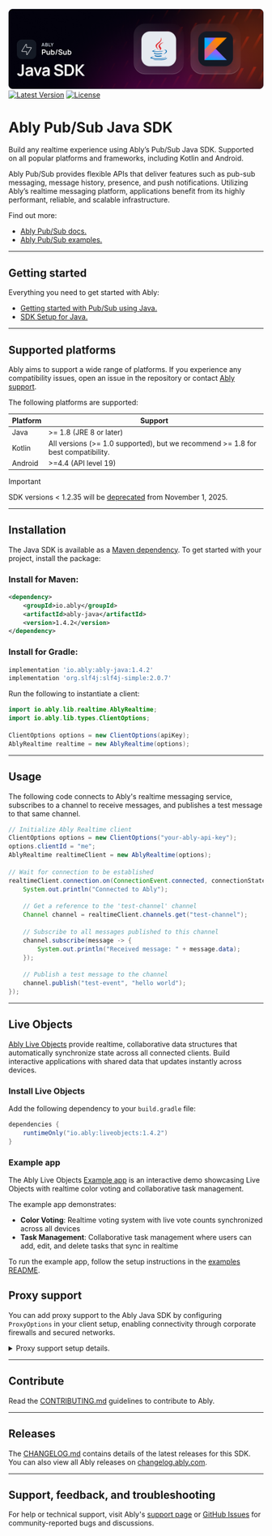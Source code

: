 ![Ably Pub/Sub Java Header](images/javaSDK-github.png)
[![Latest Version](https://img.shields.io/maven-central/v/io.ably/ably-java)](https://central.sonatype.com/artifact/io.ably/ably-java)
[![License](https://badgen.net/github/license/ably/ably-java)](https://github.com/ably/ably-java/blob/main/LICENSE)

# Ably Pub/Sub Java SDK

Build any realtime experience using Ably’s Pub/Sub Java SDK. Supported on all popular platforms and frameworks, including Kotlin and Android.

Ably Pub/Sub provides flexible APIs that deliver features such as pub-sub messaging, message history, presence, and push notifications. Utilizing Ably’s realtime messaging platform, applications benefit from its highly performant, reliable, and scalable infrastructure.

Find out more:

* [Ably Pub/Sub docs.](https://ably.com/docs/basics)
* [Ably Pub/Sub examples.](https://ably.com/examples?product=pubsub)

---

## Getting started

Everything you need to get started with Ably:

* [Getting started with Pub/Sub using Java.](https://ably.com/docs/getting-started/java)
* [SDK Setup for Java.](https://ably.com/docs/getting-started/setup?lang=java)

---

## Supported platforms

Ably aims to support a wide range of platforms. If you experience any compatibility issues, open an issue in the repository or contact [Ably support](https://ably.com/support).

The following platforms are supported:

| Platform | Support |
|----------|---------|
| Java     | >= 1.8 (JRE 8 or later) |
| Kotlin   | All versions (>= 1.0 supported), but we recommend >= 1.8 for best compatibility. |
| Android  | >=4.4 (API level 19) |

> [!IMPORTANT]
> SDK versions < 1.2.35 will be [deprecated](https://ably.com/docs/platform/deprecate/protocol-v1) from November 1, 2025.

---

## Installation

The Java SDK is available as a [Maven dependency](https://mvnrepository.com/artifact/io.ably/ably-java). To get started with your project, install the package:

### Install for Maven:

```xml
<dependency>
    <groupId>io.ably</groupId>
    <artifactId>ably-java</artifactId>
    <version>1.4.2</version>
</dependency>
```

### Install for Gradle:

```gradle
implementation 'io.ably:ably-java:1.4.2'
implementation 'org.slf4j:slf4j-simple:2.0.7'
```

Run the following to instantiate a client:

```java
import io.ably.lib.realtime.AblyRealtime;
import io.ably.lib.types.ClientOptions;

ClientOptions options = new ClientOptions(apiKey);
AblyRealtime realtime = new AblyRealtime(options);
```

---

## Usage

The following code connects to Ably's realtime messaging service, subscribes to a channel to receive messages, and publishes a test message to that same channel.


```java
// Initialize Ably Realtime client
ClientOptions options = new ClientOptions("your-ably-api-key");
options.clientId = "me";
AblyRealtime realtimeClient = new AblyRealtime(options);

// Wait for connection to be established
realtimeClient.connection.on(ConnectionEvent.connected, connectionStateChange -> {
    System.out.println("Connected to Ably");
    
    // Get a reference to the 'test-channel' channel
    Channel channel = realtimeClient.channels.get("test-channel");
    
    // Subscribe to all messages published to this channel
    channel.subscribe(message -> {
        System.out.println("Received message: " + message.data);
    });
    
    // Publish a test message to the channel
    channel.publish("test-event", "hello world");
});
```
---

## Live Objects

[Ably Live Objects](https://ably.com/docs/liveobjects) provide realtime, collaborative data structures that automatically synchronize state across all connected clients. Build interactive applications with shared data that updates instantly across devices.

### Install Live Objects

Add the following dependency to your `build.gradle` file:

```groovy
dependencies {
    runtimeOnly("io.ably:liveobjects:1.4.2")
}
```

### Example app

The Ably Live Objects [Example app](./examples) is an interactive demo showcasing Live Objects with realtime color voting and collaborative task management.

The example app demonstrates:
- **Color Voting**: Realtime voting system with live vote counts synchronized across all devices
- **Task Management**: Collaborative task management where users can add, edit, and delete tasks that sync in realtime

To run the example app, follow the setup instructions in the [examples README](./examples/README.md).

## Proxy support

You can add proxy support to the Ably Java SDK by configuring `ProxyOptions` in your client setup, enabling connectivity through corporate firewalls and secured networks.

<details>
<summary>Proxy support setup details.</summary>

To enable proxy support for both REST and Realtime clients in the Ably SDK, use the OkHttp library to handle HTTP requests and WebSocket connections.

Add the following dependency to your `build.gradle` file:

```groovy
dependencies {
    runtimeOnly("io.ably:network-client-okhttp:1.4.2")
}
```

After adding the OkHttp dependency, enable proxy support by specifying proxy settings in the ClientOptions when initializing your Ably client.

The following example sets up a proxy using the Pub/Sub Java SDK:

```java
import io.ably.lib.realtime.AblyRealtime;
import io.ably.lib.rest.AblyRest;
import io.ably.lib.transport.Defaults;
import io.ably.lib.types.ClientOptions;
import io.ably.lib.types.ProxyOptions;
import io.ably.lib.http.HttpAuth;

public class AblyWithProxy {
    public static void main(String[] args) throws Exception {
        // Configure Ably Client options
        ClientOptions options = new ClientOptions();
        
        // Setup proxy settings
        ProxyOptions proxy = new ProxyOptions();
        proxy.host = "your-proxy-host";  // Replace with your proxy host
        proxy.port = 8080;               // Replace with your proxy port
        
        // Optional: If the proxy requires authentication
        proxy.username = "your-username";  // Replace with proxy username
        proxy.password = "your-password";  // Replace with proxy password
        proxy.prefAuthType = HttpAuth.Type.BASIC;  // Choose your preferred authentication type (e.g., BASIC or DIGEST)

        // Attach the proxy settings to the client options
        options.proxy = proxy;

        // Create an instance of Ably using the configured options
        AblyRest ably = new AblyRest(options);

        // Alternatively, for real-time connections
        AblyRealtime ablyRealtime = new AblyRealtime(options);

        // Use the Ably client as usual
    }
}
```

</details>

---

## Contribute

Read the [CONTRIBUTING.md](./CONTRIBUTING.md) guidelines to contribute to Ably.

---

## Releases

The [CHANGELOG.md](./CHANGELOG.md) contains details of the latest releases for this SDK. You can also view all Ably releases on [changelog.ably.com](https://changelog.ably.com).

---

## Support, feedback, and troubleshooting

For help or technical support, visit Ably's [support page](https://ably.com/support) or [GitHub Issues](https://github.com/ably/ably-java/issues) for community-reported bugs and discussions.
